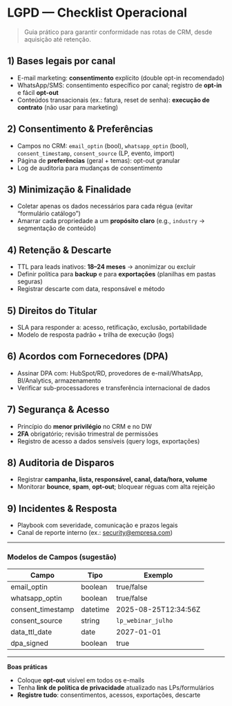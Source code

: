 # LGPD — Checklist Operacional

> Guia prático para garantir conformidade nas rotas de CRM, desde aquisição até retenção.

## 1) Bases legais por canal
- E-mail marketing: **consentimento** explícito (double opt-in recomendado)
- WhatsApp/SMS: consentimento específico por canal; registro de **opt-in** e fácil **opt-out**
- Conteúdos transacionais (ex.: fatura, reset de senha): **execução de contrato** (não usar para marketing)

## 2) Consentimento & Preferências
- Campos no CRM: `email_optin` (bool), `whatsapp_optin` (bool), `consent_timestamp`, `consent_source` (LP, evento, import)
- Página de **preferências** (geral + temas): opt-out granular
- Log de auditoria para mudanças de consentimento

## 3) Minimização & Finalidade
- Coletar apenas os dados necessários para cada régua (evitar “formulário catálogo”)
- Amarrar cada propriedade a um **propósito claro** (e.g., `industry` → segmentação de conteúdo)

## 4) Retenção & Descarte
- TTL para leads inativos: **18–24 meses** → anonimizar ou excluir
- Definir política para **backup** e para **exportações** (planilhas em pastas seguras)
- Registrar descarte com data, responsável e método

## 5) Direitos do Titular
- SLA para responder a: acesso, retificação, exclusão, portabilidade
- Modelo de resposta padrão + trilha de execução (logs)

## 6) Acordos com Fornecedores (DPA)
- Assinar DPA com: HubSpot/RD, provedores de e-mail/WhatsApp, BI/Analytics, armazenamento
- Verificar sub-processadores e transferência internacional de dados

## 7) Segurança & Acesso
- Princípio do **menor privilégio** no CRM e no DW
- **2FA** obrigatório; revisão trimestral de permissões
- Registro de acesso a dados sensíveis (query logs, exportações)

## 8) Auditoria de Disparos
- Registrar **campanha, lista, responsável, canal, data/hora, volume**
- Monitorar **bounce**, **spam**, **opt-out**; bloquear réguas com alta rejeição

## 9) Incidentes & Resposta
- Playbook com severidade, comunicação e prazos legais
- Canal de reporte interno (ex.: security@empresa.com)

---

### Modelos de Campos (sugestão)

| Campo               | Tipo      | Exemplo                  |
|---------------------|-----------|--------------------------|
| email_optin         | boolean   | true/false               |
| whatsapp_optin      | boolean   | true/false               |
| consent_timestamp   | datetime  | 2025-08-25T12:34:56Z     |
| consent_source      | string    | `lp_webinar_julho`       |
| data_ttl_date       | date      | 2027-01-01               |
| dpa_signed          | boolean   | true                     |

---

**Boas práticas**  
- Coloque **opt-out** visível em todos os e-mails  
- Tenha **link de política de privacidade** atualizado nas LPs/formulários  
- **Registre tudo**: consentimentos, acessos, exportações, descarte
